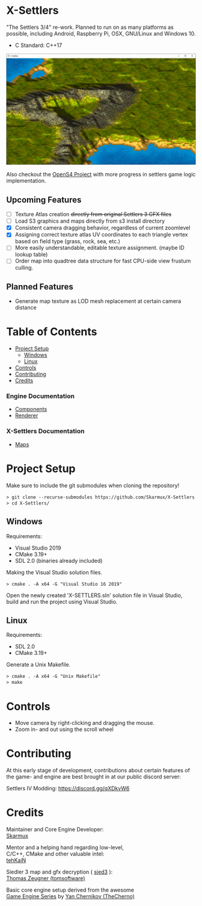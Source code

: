 # X-Settlers

"The Settlers 3/4" re-work. Planned to run on as many platforms as possible, including Android, Raspberry Pi, OSX, GNU/Linux and Windows 10.

* C Standard: C++17

![X-Settlers Topography](./xsettlers/docs/screenshots/xsettlers_textured.png)

Also checkout the [OpenS4 Project](https://github.com/MadShadow-/OpenS4) with more progress in settlers game logic implementation.

## Upcoming Features

- [ ] Texture Atlas creation ~~directly from original Settlers 3 GFX files~~
- [ ] Load S3 graphics and maps directly from s3 install directory
- [x] Consistent camera dragging behavior, regardless of current zoomlevel
- [x] Assigning correct texture atlas UV coordinates to each triangle vertex based on field type (grass, rock, sea, etc.)
- [ ] More easily understandable, editable texture assignment. (maybe ID lookup table)
- [ ] Order map into quadtree data structure for fast CPU-side view frustum culling.

## Planned Features

* Generate map texture as LOD mesh replacement at certain camera distance

# Table of Contents

* [Project Setup](#project-setup)
  * [Windows](#windows)
  * [Linux](#linux)
* [Controls](#controls)
* [Contributing](#contributing)
* [Credits](#credits)

### Engine Documentation

  * [Components](./engine/docs/COMPONENTS.md)
  * [Renderer](./engine/docs/RENDERER.md)

### X-Settlers Documentation

  * [Maps](./xsettlers/docs/MAPS.md)

# Project Setup

Make sure to include the git submodules when cloning the repository!

```shell
> git clone --recurse-submodules https://github.com/Skarmux/X-Settlers
> cd X-Settlers/
```

## Windows

Requirements:

* Visual Studio 2019
* CMake 3.19+
* SDL 2.0 (binaries already included)

Making the Visual Studio solution files.

```shell
> cmake . -A x64 -G "Visual Studio 16 2019"
```

Open the newly created 'X-SETTLERS.sln' solution file in Visual Studio, build and run the project using Visual Studio.

## Linux

Requirements:

* SDL 2.0
* CMake 3.19+

Generate a Unix Makefile.

```shell
> cmake . -A x64 -G "Unix Makefile"
> make
```

# Controls

* Move camera by right-clicking and dragging the mouse.
* Zoom in- and out using the scroll wheel

# Contributing

At this early stage of development, contributions about certain features of the game- and engine are best brought in at our public discord server:

Settlers IV Modding: https://discord.gg/qXDkvW6

# Credits

Maintainer and Core Engine Developer:<br>
[Skarmux](https://github.com/Skarmux)<br>

Mentor and a helping hand regarding low-level,<br>C/C++, CMake and other valuable intel:<br>
[tehKaiN](https://github.com/tehKaiN)<br>

Siedler 3 map and gfx decryption ( [sied3](https://github.com/tomsoftware/sied3) ):<br>
[Thomas Zeugner (tomsoftware)](https://github.com/tomsoftware)

Basic core engine setup derived from the awesome<br>
[Game Engine Series](https://www.youtube.com/watch?v=JxIZbV_XjAs&list=PLlrATfBNZ98dC-V-N3m0Go4deliWHPFwT) by [Yan Chernikov
(TheCherno)](https://github.com/TheCherno)